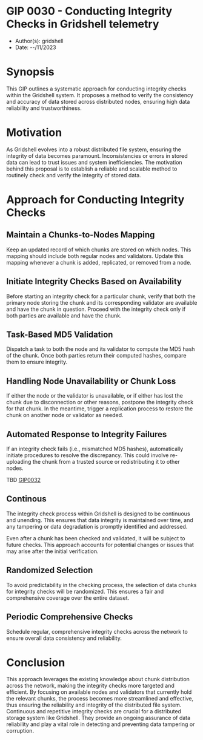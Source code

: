 # GIP 0030 - Conducting Integrity Checks in Gridshell telemetry

- Author(s): gridshell
- Date: --/11/2023

# Synopsis
This GIP outlines a systematic approach for conducting integrity checks within the Gridshell system. 
It proposes a method to verify the consistency and accuracy of data stored across distributed nodes, ensuring high data reliability and trustworthiness.

# Motivation
As Gridshell evolves into a robust distributed file system, ensuring the integrity of data becomes paramount. 
Inconsistencies or errors in stored data can lead to trust issues and system inefficiencies. 
The motivation behind this proposal is to establish a reliable and scalable method to routinely check and verify the integrity of stored data.

# Approach for Conducting Integrity Checks

## Maintain a Chunks-to-Nodes Mapping

Keep an updated record of which chunks are stored on which nodes. This mapping should include both regular nodes and validators.
Update this mapping whenever a chunk is added, replicated, or removed from a node.

## Initiate Integrity Checks Based on Availability

Before starting an integrity check for a particular chunk, verify that both the primary node storing the chunk and its corresponding validator are available and have the chunk in question.
Proceed with the integrity check only if both parties are available and have the chunk.

## Task-Based MD5 Validation

Dispatch a task to both the node and its validator to compute the MD5 hash of the chunk.
Once both parties return their computed hashes, compare them to ensure integrity.

## Handling Node Unavailability or Chunk Loss

If either the node or the validator is unavailable, or if either has lost the chunk due to disconnection or other reasons, postpone the integrity check for that chunk.
In the meantime, trigger a replication process to restore the chunk on another node or validator as needed.

## Automated Response to Integrity Failures

If an integrity check fails (i.e., mismatched MD5 hashes), automatically initiate procedures to resolve the discrepancy. This could involve re-uploading the chunk from a trusted source or redistributing it to other nodes. 

TBD [GIP0032](#)

## Continous

The integrity check process within Gridshell is designed to be continuous and unending. This ensures that data integrity is maintained over time, and any tampering or data degradation is promptly identified and addressed.

Even after a chunk has been checked and validated, it will be subject to future checks. This approach accounts for potential changes or issues that may arise after the initial verification.

## Randomized Selection

To avoid predictability in the checking process, the selection of data chunks for integrity checks will be randomized. This ensures a fair and comprehensive coverage over the entire dataset.

## Periodic Comprehensive Checks

Schedule regular, comprehensive integrity checks across the network to ensure overall data consistency and reliability.

# Conclusion

This approach leverages the existing knowledge about chunk distribution across the network, making the integrity checks more targeted and efficient. By focusing on available nodes and validators that currently hold the relevant chunks, the process becomes more streamlined and effective, thus ensuring the reliability and integrity of the distributed file system. Continuous and repetitive integrity checks are crucial for a distributed storage system like Gridshell. They provide an ongoing assurance of data reliability and play a vital role in detecting and preventing data tampering or corruption.
